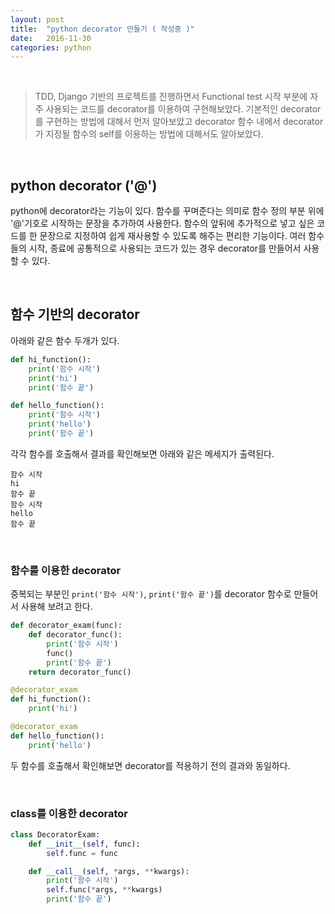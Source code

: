 ```yaml
---
layout: post
title:  "python decorator 만들기 ( 작성중 )"
date:   2016-11-30
categories: python
---
```


<br>  

> TDD, Django 기반의 프로젝트를 진행하면서 Functional test 시작 부분에 자주 사용되는 코드를 decorator를 이용하여 구현해보았다. 기본적인 decorator를 구현하는 방법에 대해서 먼저 알아보았고 decorator 함수 내에서 decorator가 지정될 함수의 self를 이용하는 방법에 대해서도 알아보았다.  

<br>  

## python decorator ('@')  

python에 decorator라는 기능이 있다. 함수를 꾸며준다는 의미로 함수 정의 부분 위에 '@'기호로 시작하는 문장을 추가하여 사용한다. 함수의 앞뒤에 추가적으로 넣고 싶은 코드를 한 문장으로 지정하여 쉽게 재사용할 수 있도록 해주는 편리한 기능이다. 여러 함수들의 시작, 종료에 공통적으로 사용되는 코드가 있는 경우 decorator를 만들어서 사용할 수 있다.  

<br>  

## 함수 기반의 decorator  

아래와 같은 함수 두개가 있다.  

```python
def hi_function():
    print('함수 시작')
    print('hi')
    print('함수 끝')

def hello_function():
    print('함수 시작')
    print('hello')
    print('함수 끝')
```  

각각 함수를 호출해서 결과를 확인해보면 아래와 같은 메세지가 출력된다.  

```
함수 시작
hi
함수 끝
함수 시작
hello
함수 끝
```  

<br>  

### 함수를 이용한 decorator  

중복되는 부분인 `print('함수 시작')`, `print('함수 끝')`를 decorator 함수로 만들어서 사용해 보려고 한다.  

```python
def decorator_exam(func):
    def decorator_func():
        print('함수 시작')
        func()
        print('함수 끝')
    return decorator_func()

@decorator_exam
def hi_function():
    print('hi')

@decorator_exam
def hello_function():
    print('hello')
```  

두 함수를 호출해서 확인해보면 decorator를 적용하기 전의 결과와 동일하다.

<br>  

### class를 이용한 decorator  

```python
class DecoratorExam:
    def __init__(self, func):
        self.func = func

    def __call__(self, *args, **kwargs):
        print('함수 시작')
        self.func(*args, **kwargs)
        print('함수 끝')
```  

